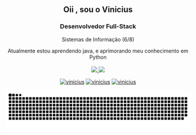    
## <div align="center">Oii , sou o Vinicius</div>
                                                                       
<div align="center">

### Desenvolvedor Full-Stack  
Sistemas de Informação (6/8)

</div>
<div align="center">
Atualmente estou aprendendo java, e aprimorando meu conhecimento em Python
   <br />
   <br />
<div align="center">
  <a href="https://github.com/euovinicius">
    <img height="150em" src="https://github-readme-stats.vercel.app/api?username=euovinicius&show_icons=true&theme=tokyonight&include_all_commits=true&count_private=true"/>
    <img height="150em" src="https://github-readme-stats.vercel.app/api/top-langs/?username=euovinicius&&layout=compact&hide=shell&theme=tokyonight"/>
  </a>
</div>


 
 

  [![vinicius](https://img.shields.io/badge/LinkedIn-0077B5?style=for-the-badge&logo=linkedin&logoColor=white)](https://www.linkedin.com/in/vinicius-almeida-b06729216/) 
  [![vinicius](https://img.shields.io/badge/Instagram-E4405F?style=for-the-badge&logo=instagram&logoColor=white)](https://www.instagram.com/euovinicin/)
  [![vinicius](https://img.shields.io/badge/Microsoft_Outlook-0078D4?style=for-the-badge&logo=microsoft-outlook&logoColor=white)](https://outlook.live.com/mail/vinicius20204@hotmail.com.br)

  ![Snake animation](https://github.com/ellen2121/ellen2121/blob/output/github-contribution-grid-snake.svg)
</div>



